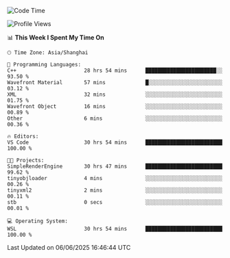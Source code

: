 <!--START_SECTION:waka-->
![Code Time](http://img.shields.io/badge/Code%20Time-2%2C977%20hrs%208%20mins-blue)

![Profile Views](http://img.shields.io/badge/Profile%20Views-0-blue)

📊 **This Week I Spent My Time On** 

```text
🕑︎ Time Zone: Asia/Shanghai

💬 Programming Languages: 
C++                      28 hrs 54 mins      ███████████████████████░░   93.50 % 
Wavefront Material       57 mins             █░░░░░░░░░░░░░░░░░░░░░░░░   03.12 % 
XML                      32 mins             ░░░░░░░░░░░░░░░░░░░░░░░░░   01.75 % 
Wavefront Object         16 mins             ░░░░░░░░░░░░░░░░░░░░░░░░░   00.89 % 
Other                    6 mins              ░░░░░░░░░░░░░░░░░░░░░░░░░   00.36 % 

🔥 Editors: 
VS Code                  30 hrs 54 mins      █████████████████████████   100.00 % 

🐱‍💻 Projects: 
SimpleRenderEngine       30 hrs 47 mins      █████████████████████████   99.62 % 
tinyobjloader            4 mins              ░░░░░░░░░░░░░░░░░░░░░░░░░   00.26 % 
tinyxml2                 2 mins              ░░░░░░░░░░░░░░░░░░░░░░░░░   00.11 % 
stb                      0 secs              ░░░░░░░░░░░░░░░░░░░░░░░░░   00.01 % 

💻 Operating System: 
WSL                      30 hrs 54 mins      █████████████████████████   100.00 % 
```


 Last Updated on 06/06/2025 16:46:44 UTC
<!--END_SECTION:waka-->